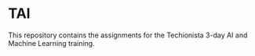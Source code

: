 # TAI
This repository contains the assignments for the Techionista 3-day AI and Machine Learning training.